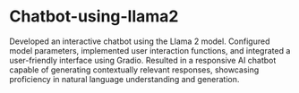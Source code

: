 # Chatbot-using-llama2
Developed an interactive chatbot using the Llama 2 model. Configured model parameters, implemented user interaction functions, and integrated a user-friendly interface using Gradio. Resulted in a responsive AI chatbot capable of generating contextually relevant responses, showcasing proficiency in natural language understanding and generation.
